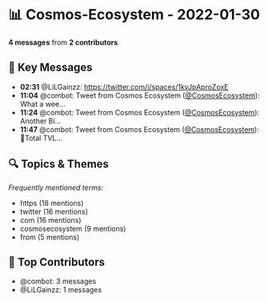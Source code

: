 # 📊 Cosmos-Ecosystem - 2022-01-30
**4 messages** from **2 contributors**

## 💬 Key Messages
- **02:31** @LiLGainzz: https://twitter.com/i/spaces/1kvJpAproZoxE
- **11:04** @combot: Tweet from Cosmos Ecosystem ([@CosmosEcosystem](https://twitter.com/CosmosEcosystem)):
What a wee...
- **11:24** @combot: Tweet from Cosmos Ecosystem ([@CosmosEcosystem](https://twitter.com/CosmosEcosystem)):
Another Bi...
- **11:47** @combot: Tweet from Cosmos Ecosystem ([@CosmosEcosystem](https://twitter.com/CosmosEcosystem)):
🚨Total TVL...

## 🔍 Topics & Themes
*Frequently mentioned terms:*
- https (18 mentions)
- twitter (16 mentions)
- com (16 mentions)
- cosmosecosystem (9 mentions)
- from (5 mentions)

## 👥 Top Contributors
- @combot: 3 messages
- @LiLGainzz: 1 messages